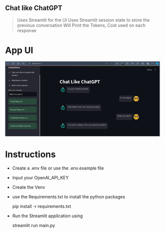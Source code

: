 ## Chat like ChatGPT
> Uses Streamlit for the UI
> Uses Streamlit session state to store the previous conversation
> Will Print the Tokens, Cost used on each response


# App UI
![alt text](image.png)


# Instructions
- Create a .env file or use the .env.example file
- Input your OpenAI_API_KEY
- Create the Venv
- use the Requirements.txt to install the python packages
  
  pip install -r requirements.txt
  
- Run the Streamlit application using
  
  streamlit run main.py
  